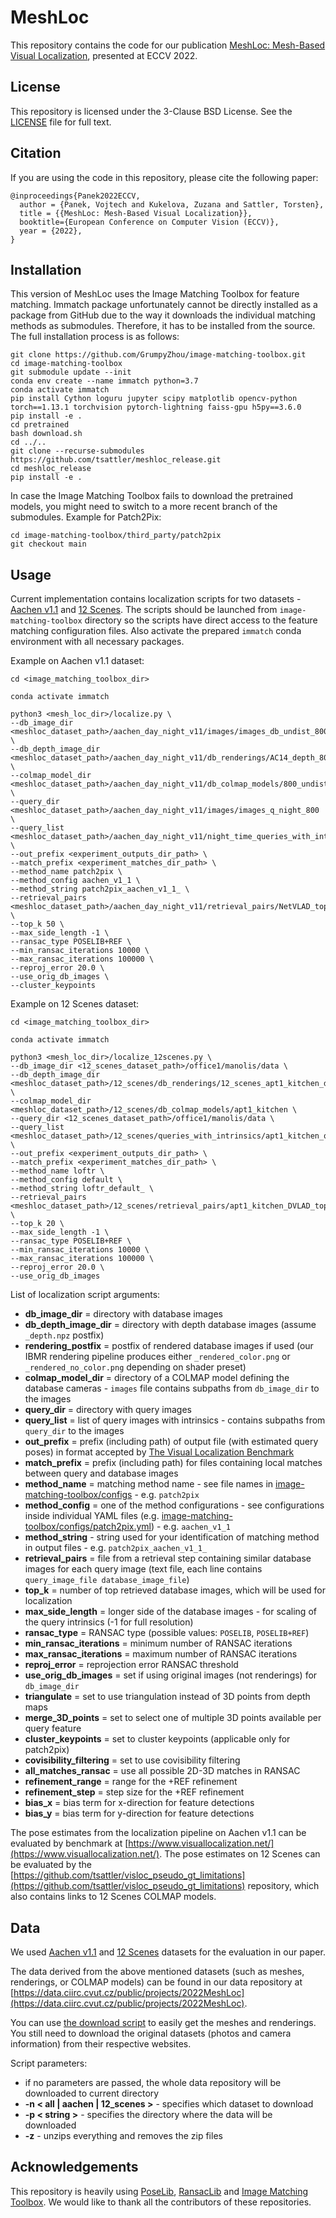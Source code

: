 # MeshLoc
This repository contains the code for our publication [MeshLoc: Mesh-Based Visual Localization](https://arxiv.org/abs/2207.10762), presented at ECCV 2022.

## License
This repository is licensed under the 3-Clause BSD License. See the [LICENSE](https://github.com/tsattler/meshloc_release/blob/main/LICENSE) file for full text.

## Citation
If you are using the code in this repository, please cite the following paper:
```
@inproceedings{Panek2022ECCV,
  author = {Panek, Vojtech and Kukelova, Zuzana and Sattler, Torsten},
  title = {{MeshLoc: Mesh-Based Visual Localization}},
  booktitle={European Conference on Computer Vision (ECCV)},
  year = {2022},
}
```

## Installation
This version of MeshLoc uses the Image Matching Toolbox for feature matching. Immatch package unfortunately cannot be directly installed as a package from GitHub due to the way it downloads the individual matching methods as submodules. Therefore, it has to be installed from the source. The full installation process is as follows:

```
git clone https://github.com/GrumpyZhou/image-matching-toolbox.git
cd image-matching-toolbox
git submodule update --init
conda env create --name immatch python=3.7
conda activate immatch
pip install Cython loguru jupyter scipy matplotlib opencv-python torch==1.13.1 torchvision pytorch-lightning faiss-gpu h5py==3.6.0
pip install -e .
cd pretrained
bash download.sh
cd ../..
git clone --recurse-submodules https://github.com/tsattler/meshloc_release.git
cd meshloc_release
pip install -e .
```

In case the Image Matching Toolbox fails to download the pretrained models, you might need to switch to a more recent branch of the submodules. Example for Patch2Pix:

```
cd image-matching-toolbox/third_party/patch2pix
git checkout main
```


## Usage
Current implementation contains localization scripts for two datasets - [Aachen v1.1](https://data.ciirc.cvut.cz/public/projects/2020VisualLocalization/Aachen-Day-Night/) and [12 Scenes](http://graphics.stanford.edu/projects/reloc/). The scripts should be launched from `image-matching-toolbox` directory so the scripts have direct access to the feature matching configuration files. Also activate the prepared `immatch` conda environment with all necessary packages.

Example on Aachen v1.1 dataset:
```
cd <image_matching_toolbox_dir>

conda activate immatch

python3 <mesh_loc_dir>/localize.py \
--db_image_dir <meshloc_dataset_path>/aachen_day_night_v11/images/images_db_undist_800 \
--db_depth_image_dir <meshloc_dataset_path>/aachen_day_night_v11/db_renderings/AC14_depth_800_undist \
--colmap_model_dir <meshloc_dataset_path>/aachen_day_night_v11/db_colmap_models/800_undist \
--query_dir <meshloc_dataset_path>/aachen_day_night_v11/images/images_q_night_800 \
--query_list <meshloc_dataset_path>/aachen_day_night_v11/night_time_queries_with_intrinsics_800_basenames.txt \
--out_prefix <experiment_outputs_dir_path> \
--match_prefix <experiment_matches_dir_path> \
--method_name patch2pix \
--method_config aachen_v1_1 \
--method_string patch2pix_aachen_v1_1_ \
--retrieval_pairs <meshloc_dataset_path>/aachen_day_night_v11/retrieval_pairs/NetVLAD_top50_underscores.txt \
--top_k 50 \
--max_side_length -1 \
--ransac_type POSELIB+REF \
--min_ransac_iterations 10000 \
--max_ransac_iterations 100000 \
--reproj_error 20.0 \
--use_orig_db_images \
--cluster_keypoints
```

Example on 12 Scenes dataset:
```
cd <image_matching_toolbox_dir>

conda activate immatch

python3 <mesh_loc_dir>/localize_12scenes.py \
--db_image_dir <12_scenes_dataset_path>/office1/manolis/data \
--db_depth_image_dir <meshloc_dataset_path>/12_scenes/db_renderings/12_scenes_apt1_kitchen_depth \
--colmap_model_dir <meshloc_dataset_path>/12_scenes/db_colmap_models/apt1_kitchen \
--query_dir <12_scenes_dataset_path>/office1/manolis/data \
--query_list <meshloc_dataset_path>/12_scenes/queries_with_intrinsics/apt1_kitchen_queries_with_intrinsics.txt \
--out_prefix <experiment_outputs_dir_path> \
--match_prefix <experiment_matches_dir_path> \
--method_name loftr \
--method_config default \
--method_string loftr_default_ \
--retrieval_pairs <meshloc_dataset_path>/12_scenes/retrieval_pairs/apt1_kitchen_DVLAD_top20.txt \
--top_k 20 \
--max_side_length -1 \
--ransac_type POSELIB+REF \
--min_ransac_iterations 10000 \
--max_ransac_iterations 100000 \
--reproj_error 20.0 \
--use_orig_db_images
```

List of localization script arguments:
- **db_image_dir** = directory with database images
- **db_depth_image_dir** = directory with depth database images (assume `_depth.npz`  postfix)
- **rendering_postfix** = postfix of rendered database images if used (our IBMR rendering pipeline produces either `_rendered_color.png` or `_rendered_no_color.png` depending on shader preset)
- **colmap_model_dir** = directory of a COLMAP model defining the database cameras - `images` file contains subpaths from `db_image_dir` to the images
- **query_dir** = directory with query images
- **query_list** = list of query images with intrinsics - contains subpaths from `query_dir` to the images
- **out_prefix** = prefix (including path) of output file (with estimated query poses) in format accepted by [The Visual Localization Benchmark](https://www.visuallocalization.net/)
- **match_prefix** = prefix (including path) for files containing local matches between query and database images
- **method_name** = matching method name - see file names in [image-matching-toolbox/configs](https://github.com/GrumpyZhou/image-matching-toolbox/tree/main/configs) - e.g. `patch2pix`
- **method_config** = one of the method configurations - see configurations inside individual YAML files (e.g. [image-matching-toolbox/configs/patch2pix.yml](https://github.com/GrumpyZhou/image-matching-toolbox/blob/main/configs/patch2pix.yml)) - e.g. `aachen_v1_1`
- **method_string** - string used for your identification of matching method in output files - e.g. `patch2pix_aachen_v1_1_`
- **retrieval_pairs** = file from a retrieval step containing similar database images for each query image (text file, each line contains `query_image_file database_image_file`)
- **top_k** = number of top retrieved database images, which will be used for localization
- **max_side_length** = longer side of the database images - for scaling of the query intrinsics (-1 for full resolution)
- **ransac_type** = RANSAC type (possible values: `POSELIB`, `POSELIB+REF`)
- **min_ransac_iterations** = minimum number of RANSAC iterations
- **max_ransac_iterations** = maximum number of RANSAC iterations
- **reproj_error** = reprojection error RANSAC threshold
- **use_orig_db_images** = set if using original images (not renderings) for `db_image_dir` 
- **triangulate** = set to use triangulation instead of 3D points from depth maps
- **merge_3D_points** = set to select one of multiple 3D points available per query feature
- **cluster_keypoints** = set to cluster keypoints (applicable only for patch2pix)
- **covisibility_filtering** = set to use covisibility filtering
- **all_matches_ransac** = use all possible 2D-3D matches in RANSAC
- **refinement_range** = range for the +REF refinement
- **refinement_step** = step size for the +REF refinement
- **bias_x** = bias term for x-direction for feature detections
- **bias_y** = bias term for y-direction for feature detections

The pose estimates from the localization pipeline on Aachen v1.1 can be evaluated by benchmark at [https://www.visuallocalization.net/](https://www.visuallocalization.net/). The pose estimates on 12 Scenes can be evaluated by the [https://github.com/tsattler/visloc_pseudo_gt_limitations](https://github.com/tsattler/visloc_pseudo_gt_limitations) repository, which also contains links to 12 Scenes COLMAP models.

## Data
We used [Aachen v1.1](https://data.ciirc.cvut.cz/public/projects/2020VisualLocalization/Aachen-Day-Night/) and [12 Scenes](http://graphics.stanford.edu/projects/reloc/#data) datasets for the evaluation in our paper.

The data derived from the above mentioned datasets (such as meshes, renderings, or COLMAP models) can be found in our data repository at [https://data.ciirc.cvut.cz/public/projects/2022MeshLoc](https://data.ciirc.cvut.cz/public/projects/2022MeshLoc).

You can use [the download script](https://github.com/tsattler/meshloc_release/blob/main/download_meshloc_data.sh) to easily get the meshes and renderings. You still need to download the original datasets (photos and camera information) from their respective websites.

Script parameters:
- if no parameters are passed, the whole data repository will be downloaded to current directory
- **-n < all \| aachen \| 12_scenes >** - specifies which dataset to download
- **-p \< string >** - specifies the directory where the data will be downloaded
- **-z** - unzips everything and removes the zip files

## Acknowledgements
This repository is heavily using [PoseLib](https://github.com/vlarsson/PoseLib), [RansacLib](https://github.com/tsattler/RansacLib) and [Image Matching Toolbox](https://github.com/GrumpyZhou/image-matching-toolbox/). We would like to thank all the contributors of these repositories.



